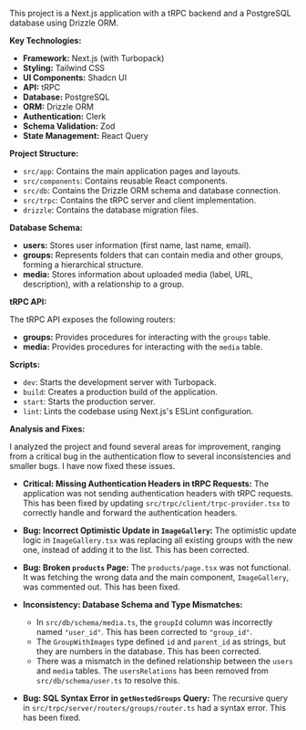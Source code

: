 This project is a Next.js application with a tRPC backend and a PostgreSQL database using Drizzle ORM.

**Key Technologies:**

- **Framework:** Next.js (with Turbopack)
- **Styling:** Tailwind CSS
- **UI Components:** Shadcn UI
- **API:** tRPC
- **Database:** PostgreSQL
- **ORM:** Drizzle ORM
- **Authentication:** Clerk
- **Schema Validation:** Zod
- **State Management:** React Query

**Project Structure:**

- `src/app`: Contains the main application pages and layouts.
- `src/components`: Contains reusable React components.
- `src/db`: Contains the Drizzle ORM schema and database connection.
- `src/trpc`: Contains the tRPC server and client implementation.
- `drizzle`: Contains the database migration files.

**Database Schema:**

- **users:** Stores user information (first name, last name, email).
- **groups:** Represents folders that can contain media and other groups, forming a hierarchical structure.
- **media:** Stores information about uploaded media (label, URL, description), with a relationship to a group.

**tRPC API:**

The tRPC API exposes the following routers:

- **groups:** Provides procedures for interacting with the `groups` table.
- **media:** Provides procedures for interacting with the `media` table.

**Scripts:**

- `dev`: Starts the development server with Turbopack.
- `build`: Creates a production build of the application.
- `start`: Starts the production server.
- `lint`: Lints the codebase using Next.js's ESLint configuration.

**Analysis and Fixes:**

I analyzed the project and found several areas for improvement, ranging from a critical bug in the authentication flow to several inconsistencies and smaller bugs. I have now fixed these issues.

- **Critical: Missing Authentication Headers in tRPC Requests:** The application was not sending authentication headers with tRPC requests. This has been fixed by updating `src/trpc/client/trpc-provider.tsx` to correctly handle and forward the authentication headers.

- **Bug: Incorrect Optimistic Update in `ImageGallery`:** The optimistic update logic in `ImageGallery.tsx` was replacing all existing groups with the new one, instead of adding it to the list. This has been corrected.

- **Bug: Broken `products` Page:** The `products/page.tsx` was not functional. It was fetching the wrong data and the main component, `ImageGallery`, was commented out. This has been fixed.

- **Inconsistency: Database Schema and Type Mismatches:**

  - In `src/db/schema/media.ts`, the `groupId` column was incorrectly named `"user_id"`. This has been corrected to `"group_id"`.
  - The `GroupWithImages` type defined `id` and `parent_id` as strings, but they are numbers in the database. This has been corrected.
  - There was a mismatch in the defined relationship between the `users` and `media` tables. The `usersRelations` has been removed from `src/db/schema/user.ts` to resolve this.

- **Bug: SQL Syntax Error in `getNestedGroups` Query:** The recursive query in `src/trpc/server/routers/groups/router.ts` had a syntax error. This has been fixed.
